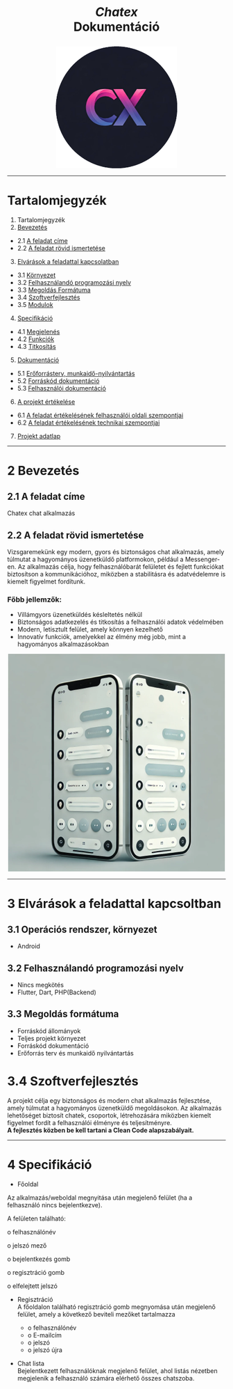 # <p align="center"> *Chatex* <br> Dokumentáció <p>

<div style="text-align: center;">
  <img src="circular_image.png" alt="Chatex logó" width="280">
</div>



---

# Tartalomjegyzék
1. Tartalomjegyzék
2. [Bevezetés](#bevezetes)
-  2.1 [A feladat címe](#cim)
- 2.2 [A feladat rövid ismertetése](#ismertetes)
3. [Elvárások a feladattal kapcsolatban](#elvarasok)
- 3.1  [Környezet](#kornyezet)
- 3.2  [Felhasználandó programozási nyelv](#nyelv)
- 3.3 [Megoldás Formátuma](#formatum)
- 3.4 [Szoftverfejlesztés](#szoftverfejlesztes)
- 3.5 [Modulok]()
4. [Specifikáció]()
- 4.1 [Megjelenés]()
- 4.2 [Funkciók]()
- 4.3 [Titkosítás]()
5. [Dokumentáció]()
- 5.1 [Erőforrásterv, munkaidő-nyilvántartás]()
- 5.2 [Forráskód dokumentáció]()
- 5.3 [Felhasználói dokumentáció]()
6. [A projekt értékelése]()
- 6.1 [A feladat értékelésének felhasználói oldali szempontjai]()
- 6.2 [A feladat értékelésének technikai szempontjai]() 
7. [Projekt adatlap]()

---
# 2 <a id="bevezetes"></a>Bevezetés
## 2.1 <a id="cim"></a>A feladat címe
Chatex chat alkalmazás 
## 2.2 <a id="ismertetes"></a>A feladat rövid ismertetése
Vizsgaremekünk egy modern, gyors és biztonságos chat alkalmazás, amely túlmutat a hagyományos üzenetküldő platformokon, például a Messenger-en. Az alkalmazás célja, hogy felhasználóbarát felületet és fejlett funkciókat biztosítson a kommunikációhoz, miközben a stabilitásra és adatvédelemre is kiemelt figyelmet fordítunk.

### Főbb jellemzők:

- Villámgyors üzenetküldés késleltetés nélkül
- Biztonságos adatkezelés és titkosítás a felhasználói adatok védelmében
- Modern, letisztult felület, amely könnyen kezelhető
- Innovatív funkciók, amelyekkel az élmény még jobb, mint a hagyományos alkalmazásokban


<p align="center">
  <img src="DALL·E-2025-03-03-19.06.png" alt="Telefon kép" width="500">
</p>

---

# 3 <a id="elvarasok"></a>Elvárások a feladattal kapcsoltban 
## 3.1 <a id="kornyezet"></a>Operációs rendszer, környezet
- Android
## 3.2 <a id="nyelv"></a>Felhasználandó programozási nyelv
- Nincs megkötés
- Flutter, Dart, PHP(Backend)

## 3.3 <a id="formatum"></a>Megoldás formátuma
- Forráskód állományok
- Teljes projekt környezet
- Forráskód dokumentáció
- Erőforrás terv és munkaidő nyilvántartás

# 3.4 <a id="szoftverfejlesztes"></a>Szoftverfejlesztés
A projekt célja egy biztonságos és modern chat alkalmazás fejlesztése, amely túlmutat a hagyományos üzenetküldő megoldásokon. Az alkalmazás lehetőséget biztosít chatek, csoportok, létrehozására miközben kiemelt figyelmet fordít a felhasználói élményre és teljesítményre.<br>
**A fejlesztés közben be kell tartani a Clean Code alapszabályait.** 

--- 

# 4 Specifikáció

- Főoldal

Az alkalmazás/weboldal megnyitása után megjelenő felület (ha a felhasználó nincs
bejelentkezve). 

A felületen található: 

o felhasználónév 

o jelszó mező 

o bejelentkezés gomb 

o regisztráció gomb 

o elfelejtett jelszó 


- Regisztráció <br>
A főoldalon található regisztráció gomb megnyomása után megjelenő felület,
amely a következő beviteli mezőket tartalmazza
    -  o felhasználónév
    -  o E-mailcím
    -  o jelszó
    -  o jelszó újra

- Chat lista <br>
Bejelentkezett felhasználóknak megjelenő felület, ahol listás nézetben megjelenik
a felhasználó számára elérhető összes chatszoba.

